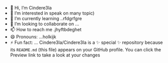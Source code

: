 - 👋 Hi, I’m Cindere3la
- 👀 I’m interested in speak on many topic)
- 🌱 I’m currently learning ..rfdgrfgre
- 💞️ I’m looking to collaborate on ...
- 📫 How to reach me .jhyftbdeghet
- 😄 Pronouns: ...holkijk
- ⚡ Fun fact: ...
Cindere3la/Cindere3la is a ✨ special ✨ repository because its `README.md` (this file) appears on your GitHub profile.
You can click the Preview link to take a look at your changes
